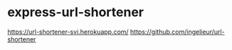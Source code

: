 # express-url-shortener
https://url-shortener-svi.herokuapp.com/
https://github.com/ingelieur/url-shortener
